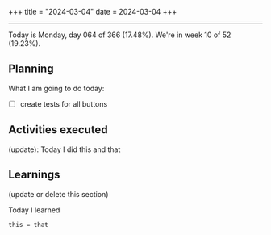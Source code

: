+++
title = "2024-03-04"
date = 2024-03-04
+++

---

Today is Monday, day 064 of 366 (17.48%). We're in week 10 of 52 (19.23%).

## Planning

What I am going to do today:

- [ ] create tests for all buttons

## Activities executed

(update): Today I did this and that

## Learnings

(update or delete this section)

Today I learned
```
this = that
```
